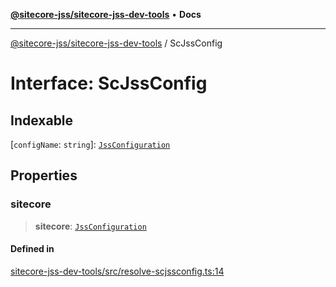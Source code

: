 [**@sitecore-jss/sitecore-jss-dev-tools**](../README.md) • **Docs**

***

[@sitecore-jss/sitecore-jss-dev-tools](../README.md) / ScJssConfig

# Interface: ScJssConfig

## Indexable

 \[`configName`: `string`\]: [`JssConfiguration`](JssConfiguration.md)

## Properties

### sitecore

> **sitecore**: [`JssConfiguration`](JssConfiguration.md)

#### Defined in

[sitecore-jss-dev-tools/src/resolve-scjssconfig.ts:14](https://github.com/Sitecore/jss/blob/7ddd22dfa8f8d76cfb96e977ac1a0d48c3a13d89/packages/sitecore-jss-dev-tools/src/resolve-scjssconfig.ts#L14)
